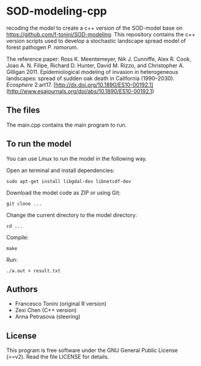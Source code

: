 # SOD-modeling-cpp
recoding the model to create a c++ version of the SOD-model base on https://github.com/f-tonini/SOD-modeling.
This repository contains the c++ version scripts used to develop a stochastic landscape spread model of forest pathogen *P. ramorum*.

The reference paper: Ross K. Meentemeyer, Nik J. Cunniffe, Alex R. Cook, Joao A. N. Filipe, Richard D. Hunter, David M. Rizzo, and Christopher A. Gilligan 2011. Epidemiological modeling of invasion in heterogeneous landscapes: spread of sudden oak death in California (1990–2030). *Ecosphere* 2:art17. [http://dx.doi.org/10.1890/ES10-00192.1] (http://www.esajournals.org/doi/abs/10.1890/ES10-00192.1) 

## The files
The main.cpp contains the main program to run.

## To run the model

You can use Linux to run the model in the following way.

Open an terminal and install dependencies:

    sudo apt-get install libgdal-dev libnetcdf-dev

Download the model code as ZIP or using Git:

    git clone ...

Change the current directory to the model directory:

    cd ...

Compile:

    make

Run:

    ./a.out > result.txt

## Authors

* Francesco Tonini (original R version)
* Zexi Chen (C++ version)
* Anna Petrasova (steering)

## License

This program is free software under the GNU General Public License
(>=v2). Read the file LICENSE for details.
